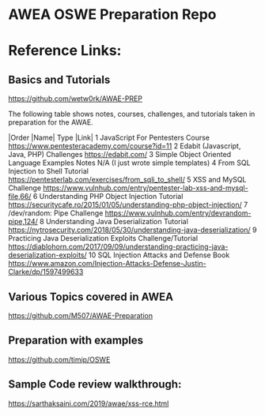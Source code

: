 # AWEA OSWE Preparation Repo


# Reference Links:
## Basics and Tutorials
https://github.com/wetw0rk/AWAE-PREP

The following table shows notes, courses, challenges, and tutorials taken in preparation for the AWAE.

|Order	|Name|	Type	|Link|
1	JavaScript For Pentesters	Course	https://www.pentesteracademy.com/course?id=11
2	Edabit (Javascript, Java, PHP)	Challenges	https://edabit.com/
3	Simple Object Oriented Language Examples	Notes	N/A (I just wrote simple templates)
4	From SQL Injection to Shell	Tutorial	https://pentesterlab.com/exercises/from_sqli_to_shell/
5	XSS and MySQL	Challenge	https://www.vulnhub.com/entry/pentester-lab-xss-and-mysql-file,66/
6	Understanding PHP Object Injection	Tutorial	https://securitycafe.ro/2015/01/05/understanding-php-object-injection/
7	/dev/random: Pipe	Challenge	https://www.vulnhub.com/entry/devrandom-pipe,124/
8	Understanding Java Deserialization	Tutorial	https://nytrosecurity.com/2018/05/30/understanding-java-deserialization/
9	Practicing Java Deserialization Exploits	Challenge/Tutorial	https://diablohorn.com/2017/09/09/understanding-practicing-java-deserialization-exploits/
10	SQL Injection Attacks and Defense	Book	https://www.amazon.com/Injection-Attacks-Defense-Justin-Clarke/dp/1597499633

## Various Topics covered in AWEA
https://github.com/M507/AWAE-Preparation
## Preparation with examples
https://github.com/timip/OSWE
## Sample Code review walkthrough:
https://sarthaksaini.com/2019/awae/xss-rce.html
